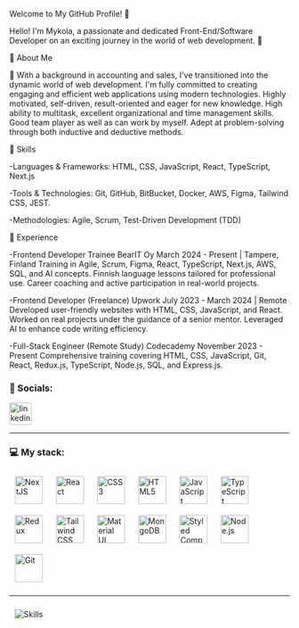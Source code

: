    Welcome to My GitHub Profile! 👋
   
Hello! I'm Mykola, a passionate and dedicated Front-End/Software Developer on an exciting journey in the world of web development. 🚀


🌟 About Me

🌱 With a background in accounting and sales, I've transitioned into the dynamic world of web development. I'm fully committed to creating engaging and efficient web applications using modern technologies.
Highly motivated, self-driven, result-oriented and eager for new knowledge. High ability to multitask, excellent organizational and time management skills. Good team player as well as can work by myself. Adept at problem-solving through both inductive and deductive methods.


🔧 Skills

   -Languages & Frameworks: HTML, CSS, JavaScript, React, TypeScript, Next.js

   -Tools & Technologies: Git, GitHub, BitBucket, Docker, AWS, Figma, Tailwind CSS, JEST.

   -Methodologies: Agile, Scrum, Test-Driven Development (TDD)



💼 Experience

   -Frontend Developer Trainee
BearIT Oy
March 2024 - Present | Tampere, Finland
Training in Agile, Scrum, Figma, React, TypeScript, Next.js, AWS, SQL, and AI concepts.
Finnish language lessons tailored for professional use.
Career coaching and active participation in real-world projects.


   -Frontend Developer (Freelance)
Upwork
July 2023 - March 2024 | Remote
Developed user-friendly websites with HTML, CSS, JavaScript, and React.
Worked on real projects under the guidance of a senior mentor.
Leveraged AI to enhance code writing efficiency.


   -Full-Stack Engineer (Remote Study)
Codecademy
November 2023 - Present
Comprehensive training covering HTML, CSS, JavaScript, Git, React, Redux.js, TypeScript, Node.js, SQL, and Express.js.


### 🤝 Socials:

  <div id="badges">
    <a href="https://www.linkedin.com/in/mykola-dotsenko" target="_blank">
      <img src="https://cdn-icons-png.flaticon.com/512/2504/2504799.png" width="40" height="40" alt="linkedin" />
    </a>

  </div>

---

### 💻 My stack:

<div>
<a href="https://nextjs.org/" target="_blank"><img style="margin: 10px" src="https://profilinator.rishav.dev/skills-assets/nextjs.png" alt="NextJS" height="50" /></a>  
<a href="https://reactjs.org/" target="_blank"><img style="margin: 10px" src="https://profilinator.rishav.dev/skills-assets/react-original-wordmark.svg" alt="React" height="50" /></a>  
<a href="https://www.w3schools.com/css/" target="_blank"><img style="margin: 10px" src="https://profilinator.rishav.dev/skills-assets/css3-original-wordmark.svg" alt="CSS3" height="50" /></a>  
<a href="https://en.wikipedia.org/wiki/HTML5" target="_blank"><img style="margin: 10px" src="https://profilinator.rishav.dev/skills-assets/html5-original-wordmark.svg" alt="HTML5" height="50" /></a>  
<a href="https://www.javascript.com/" target="_blank"><img style="margin: 10px" src="https://profilinator.rishav.dev/skills-assets/javascript-original.svg" alt="JavaScript" height="50" /></a>  
<a href="https://www.typescriptlang.org/" target="_blank"><img style="margin: 10px" src="https://profilinator.rishav.dev/skills-assets/typescript-original.svg" alt="TypeScript" height="50" /></a>  
<a href="https://redux.js.org/" target="_blank"><img style="margin: 10px" src="https://profilinator.rishav.dev/skills-assets/redux-original.svg" alt="Redux" height="50" /></a>  
<a href="https://www.tailwindcss.com/" target="_blank"><img style="margin: 10px" src="https://profilinator.rishav.dev/skills-assets/tailwindcss.svg" alt="Tailwind CSS" height="50" /></a>  
<a href="https://mui.com/" target="_blank"><img style="margin: 10px" src="https://profilinator.rishav.dev/skills-assets/mui.png" alt="Material UI" height="50" /></a>  
<a href="https://www.mongodb.com/" target="_blank"><img style="margin: 10px" src="https://profilinator.rishav.dev/skills-assets/mongodb-original-wordmark.svg" alt="MongoDB" height="50" /></a>  
<a href="https://styled-components.com/" target="_blank"><img style="margin: 10px" src="https://profilinator.rishav.dev/skills-assets/styled-components.png" alt="Styled Components" height="50" /></a>  
<a href="https://nodejs.org/" target="_blank"><img style="margin: 10px" src="https://profilinator.rishav.dev/skills-assets/nodejs-original-wordmark.svg" alt="Node.js" height="50" /></a>  
<a href="https://github.com/" target="_blank"><img style="margin: 10px" src="https://profilinator.rishav.dev/skills-assets/git-scm-icon.svg" alt="Git" height="50" /></a>  
</div>

---

<img style="margin: 10px" src="https://media.proglib.io/posts/2019/09/23/862c8794e054ab2407425c117e8a0bd5.jpg" alt="Skills" />



